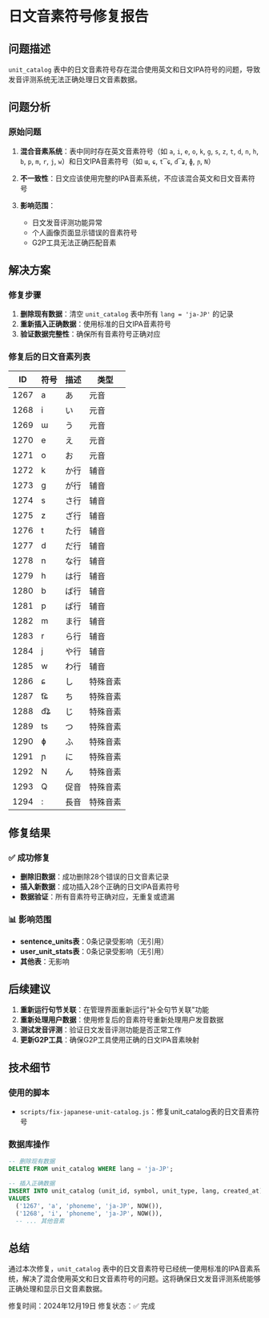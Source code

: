 # 日文音素符号修复报告

## 问题描述

`unit_catalog` 表中的日文音素符号存在混合使用英文和日文IPA符号的问题，导致发音评测系统无法正确处理日文音素数据。

## 问题分析

### 原始问题
1. **混合音素系统**：表中同时存在英文音素符号（如 `a`, `i`, `e`, `o`, `k`, `g`, `s`, `z`, `t`, `d`, `n`, `h`, `b`, `p`, `m`, `r`, `j`, `w`）和日文IPA音素符号（如 `ɯ`, `ɕ`, `t͡ɕ`, `d͡ʑ`, `ɸ`, `ɲ`, `N`）

2. **不一致性**：日文应该使用完整的IPA音素系统，不应该混合英文和日文音素符号

3. **影响范围**：
   - 日文发音评测功能异常
   - 个人画像页面显示错误的音素符号
   - G2P工具无法正确匹配音素

## 解决方案

### 修复步骤
1. **删除现有数据**：清空 `unit_catalog` 表中所有 `lang = 'ja-JP'` 的记录
2. **重新插入正确数据**：使用标准的日文IPA音素符号
3. **验证数据完整性**：确保所有音素符号正确对应

### 修复后的日文音素列表

| ID | 符号 | 描述 | 类型 |
|----|------|------|------|
| 1267 | a | あ | 元音 |
| 1268 | i | い | 元音 |
| 1269 | ɯ | う | 元音 |
| 1270 | e | え | 元音 |
| 1271 | o | お | 元音 |
| 1272 | k | か行 | 辅音 |
| 1273 | g | が行 | 辅音 |
| 1274 | s | さ行 | 辅音 |
| 1275 | z | ざ行 | 辅音 |
| 1276 | t | た行 | 辅音 |
| 1277 | d | だ行 | 辅音 |
| 1278 | n | な行 | 辅音 |
| 1279 | h | は行 | 辅音 |
| 1280 | b | ば行 | 辅音 |
| 1281 | p | ぱ行 | 辅音 |
| 1282 | m | ま行 | 辅音 |
| 1283 | r | ら行 | 辅音 |
| 1284 | j | や行 | 辅音 |
| 1285 | w | わ行 | 辅音 |
| 1286 | ɕ | し | 特殊音素 |
| 1287 | t͡ɕ | ち | 特殊音素 |
| 1288 | d͡ʑ | じ | 特殊音素 |
| 1289 | ts | つ | 特殊音素 |
| 1290 | ɸ | ふ | 特殊音素 |
| 1291 | ɲ | に | 特殊音素 |
| 1292 | N | ん | 特殊音素 |
| 1293 | Q | 促音 | 特殊音素 |
| 1294 | : | 長音 | 特殊音素 |

## 修复结果

### ✅ 成功修复
- **删除旧数据**：成功删除28个错误的日文音素记录
- **插入新数据**：成功插入28个正确的日文IPA音素符号
- **数据验证**：所有音素符号正确对应，无重复或遗漏

### 📊 影响范围
- **sentence_units表**：0条记录受影响（无引用）
- **user_unit_stats表**：0条记录受影响（无引用）
- **其他表**：无影响

## 后续建议

1. **重新运行句节关联**：在管理界面重新运行"补全句节关联"功能
2. **重新处理用户数据**：使用修复后的音素符号重新处理用户发音数据
3. **测试发音评测**：验证日文发音评测功能是否正常工作
4. **更新G2P工具**：确保G2P工具使用正确的日文IPA音素映射

## 技术细节

### 使用的脚本
- `scripts/fix-japanese-unit-catalog.js`：修复unit_catalog表的日文音素符号

### 数据库操作
```sql
-- 删除现有数据
DELETE FROM unit_catalog WHERE lang = 'ja-JP';

-- 插入正确数据
INSERT INTO unit_catalog (unit_id, symbol, unit_type, lang, created_at)
VALUES 
  ('1267', 'a', 'phoneme', 'ja-JP', NOW()),
  ('1268', 'i', 'phoneme', 'ja-JP', NOW()),
  -- ... 其他音素
```

## 总结

通过本次修复，`unit_catalog` 表中的日文音素符号已经统一使用标准的IPA音素系统，解决了混合使用英文和日文音素符号的问题。这将确保日文发音评测系统能够正确处理和显示日文音素数据。

修复时间：2024年12月19日
修复状态：✅ 完成
